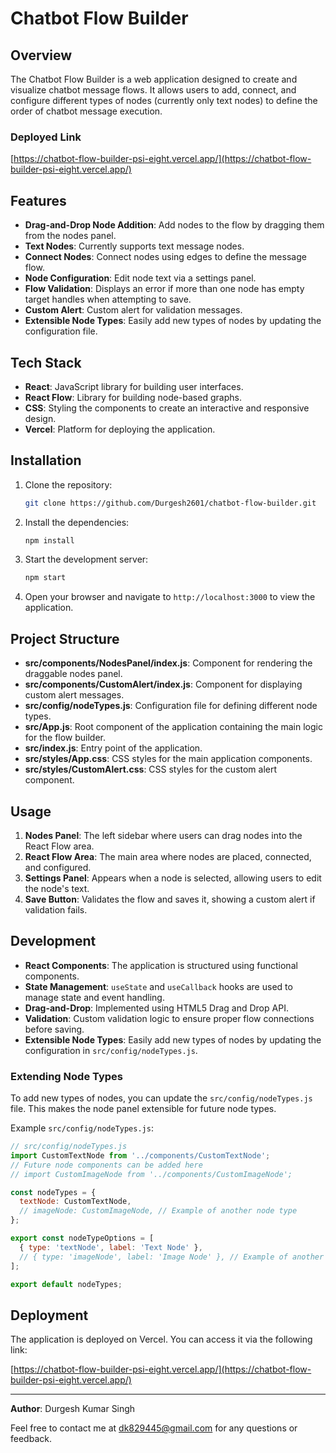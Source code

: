 # Chatbot Flow Builder

## Overview

The Chatbot Flow Builder is a web application designed to create and visualize chatbot message flows. It allows users to add, connect, and configure different types of nodes (currently only text nodes) to define the order of chatbot message execution.

### Deployed Link

[https://chatbot-flow-builder-psi-eight.vercel.app/](https://chatbot-flow-builder-psi-eight.vercel.app/)

## Features

- **Drag-and-Drop Node Addition**: Add nodes to the flow by dragging them from the nodes panel.
- **Text Nodes**: Currently supports text message nodes.
- **Connect Nodes**: Connect nodes using edges to define the message flow.
- **Node Configuration**: Edit node text via a settings panel.
- **Flow Validation**: Displays an error if more than one node has empty target handles when attempting to save.
- **Custom Alert**: Custom alert for validation messages.
- **Extensible Node Types**: Easily add new types of nodes by updating the configuration file.

## Tech Stack

- **React**: JavaScript library for building user interfaces.
- **React Flow**: Library for building node-based graphs.
- **CSS**: Styling the components to create an interactive and responsive design.
- **Vercel**: Platform for deploying the application.

## Installation

1. Clone the repository:

   ```bash
   git clone https://github.com/Durgesh2601/chatbot-flow-builder.git
   ```

2. Install the dependencies:

   ```bash
   npm install
   ```

3. Start the development server:

   ```bash
   npm start
   ```

4. Open your browser and navigate to `http://localhost:3000` to view the application.

## Project Structure

- **src/components/NodesPanel/index.js**: Component for rendering the draggable nodes panel.
- **src/components/CustomAlert/index.js**: Component for displaying custom alert messages.
- **src/config/nodeTypes.js**: Configuration file for defining different node types.
- **src/App.js**: Root component of the application containing the main logic for the flow builder.
- **src/index.js**: Entry point of the application.
- **src/styles/App.css**: CSS styles for the main application components.
- **src/styles/CustomAlert.css**: CSS styles for the custom alert component.

## Usage

1. **Nodes Panel**: The left sidebar where users can drag nodes into the React Flow area.
2. **React Flow Area**: The main area where nodes are placed, connected, and configured.
3. **Settings Panel**: Appears when a node is selected, allowing users to edit the node's text.
4. **Save Button**: Validates the flow and saves it, showing a custom alert if validation fails.

## Development

- **React Components**: The application is structured using functional components.
- **State Management**: `useState` and `useCallback` hooks are used to manage state and event handling.
- **Drag-and-Drop**: Implemented using HTML5 Drag and Drop API.
- **Validation**: Custom validation logic to ensure proper flow connections before saving.
- **Extensible Node Types**: Easily add new types of nodes by updating the configuration in `src/config/nodeTypes.js`.

### Extending Node Types

To add new types of nodes, you can update the `src/config/nodeTypes.js` file. This makes the node panel extensible for future node types.

Example `src/config/nodeTypes.js`:

```javascript
// src/config/nodeTypes.js
import CustomTextNode from '../components/CustomTextNode';
// Future node components can be added here
// import CustomImageNode from '../components/CustomImageNode';

const nodeTypes = {
  textNode: CustomTextNode,
  // imageNode: CustomImageNode, // Example of another node type
};

export const nodeTypeOptions = [
  { type: 'textNode', label: 'Text Node' },
  // { type: 'imageNode', label: 'Image Node' }, // Example of another node type
];

export default nodeTypes;
```

## Deployment

The application is deployed on Vercel. You can access it via the following link:

[https://chatbot-flow-builder-psi-eight.vercel.app/](https://chatbot-flow-builder-psi-eight.vercel.app/)

---

**Author**: Durgesh Kumar Singh

Feel free to contact me at [dk829445@gmail.com](mailto:dk829445@gmail.com) for any questions or feedback.